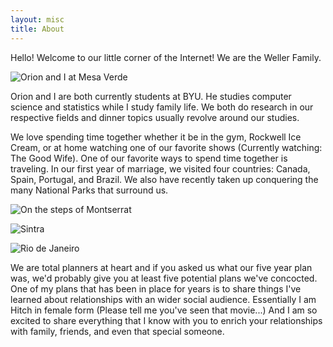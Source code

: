 ```yaml
---
layout: misc
title: About
---
```


Hello! Welcome to our little corner of the Internet! We are the Weller Family.

![Orion and I at Mesa Verde](/assets/img/IMG_5918.jpg "Mesa Verde National Park")

Orion and I are both currently students at BYU. He studies computer science and statistics while I study family life. We both do research in our respective fields and dinner topics usually revolve around our studies.

We love spending time together whether it be in the gym, Rockwell Ice Cream, or at home watching one of our favorite shows (Currently watching: The Good Wife). One of our favorite ways to spend time together is traveling. In our first year of marriage, we visited four countries: Canada, Spain, Portugal, and Brazil. We also have recently taken up conquering the many National Parks that surround us.

![On the steps of Montserrat](https://photos.app.goo.gl/DezqwsBxFVFjzJhQA "Montserrat, Spain")

![Sintra](https://photos.app.goo.gl/4wxQJHYJBRktLdss8 "Sintra, Portugal")

![Rio de Janeiro](https://photos.app.goo.gl/nDt6jyg21TW2dzv5A "Rio de Janeiro, Brazil")

We are total planners at heart and if you asked us what our five year plan was, we'd probably give you at least five potential plans we've concocted. One of my plans that has been in place for years is to share things I've learned about relationships with an wider social audience. Essentially I am Hitch in female form (Please tell me you've seen that movie...) And I am so excited to share everything that I know with you to enrich your relationships with family, friends, and even that special someone.
